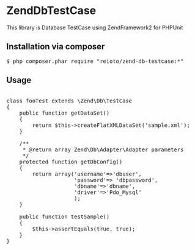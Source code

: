 ZendDbTestCase
==============
This library is Database TestCase using ZendFramework2 for PHPUnit


Installation via composer
------------

<pre>
$ php composer.phar require "reioto/zend-db-testcase:*"
</pre>


Usage
-----

<pre>

class fooTest extends \Zend\Db\TestCase 
{
    public function getDataSet()
    {
        return $this->createFlatXMLDataSet('sample.xml');
    }

    /**
     * @return array Zend\Db\Adapter\Adapter parameters
     */
    protected function getDbConfig()
    {
        return array('username'=>'dbuser',
                     'password'=> 'dbpassword',
                     'dbname'=>'dbname',
                     'driver'=>'Pdo_Mysql'
                     );
    }

    public function testSample()
    {
        $this->assertEquals(true, true);
    }
}

</pre>